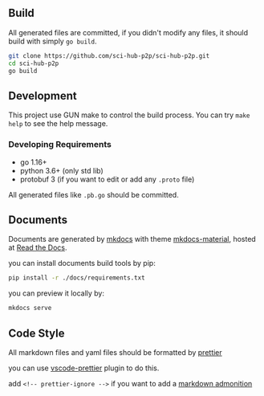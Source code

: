 ## Build

All generated files are committed, if you didn't modify any files, it should build with simply `go build`.

```bash
git clone https://github.com/sci-hub-p2p/sci-hub-p2p.git
cd sci-hub-p2p
go build
```

## Development

This project use GUN make to control the build process. You can try `make help` to see the help message.

### Developing Requirements

- go 1.16+
- python 3.6+ (only std lib)
- protobuf 3 (if you want to edit or add any `.proto` file)

All generated files like `.pb.go` should be committed.

## Documents

Documents are generated by [mkdocs](https://www.mkdocs.org/) with
theme [mkdocs-material](https://github.com/squidfunk/mkdocs-material), hosted
at [Read the Docs](https://sci-hub-p2p.readthedocs.io/en/latest/).

you can install documents build tools by pip:

```bash
pip install -r ./docs/requirements.txt
```

you can preview it locally by:

```bash
mkdocs serve
```

## Code Style

All markdown files and yaml files should be formatted by [prettier](https://prettier.io)

you can use [vscode-prettier](https://marketplace.visualstudio.com/items?itemName=esbenp.prettier-vscode) plugin to do
this.

add `<!-- prettier-ignore -->` if you want to add
a [markdown admonition](https://python-markdown.github.io/extensions/admonition/)
